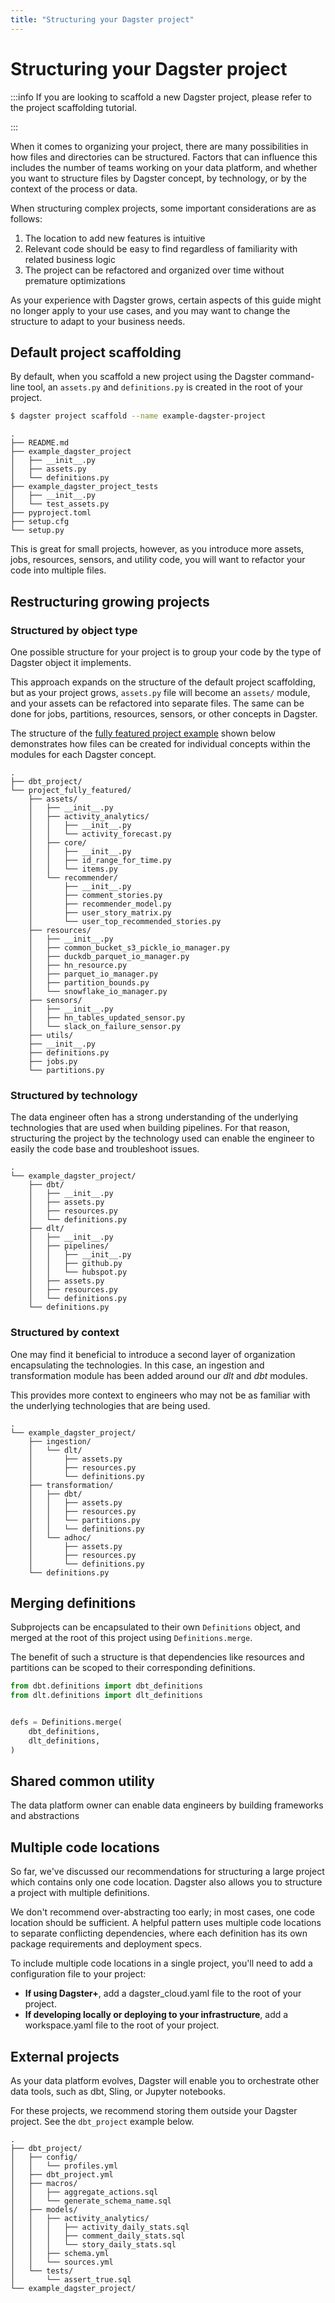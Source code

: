 ```yaml
---
title: "Structuring your Dagster project"
---
```


# Structuring your Dagster project

:::info
If you are looking to scaffold a new Dagster project, please refer to the project scaffolding tutorial.

:::

When it comes to organizing your project, there are many possibilities in how files and directories can be structured. Factors that can influence this includes the number of teams working on your data platform, and whether you want to structure files by Dagster concept, by technology, or by the context of the process or data.

When structuring complex projects, some important considerations are as follows:

1. The location to add new features is intuitive
2. Relevant code should be easy to find regardless of familiarity with related business logic
3. The project can be refactored and organized over time without premature optimizations

As your experience with Dagster grows, certain aspects of this guide might no longer apply to your use cases, and you may want to change the structure to adapt to your business needs.

## Default project scaffolding

By default, when you scaffold a new project using the Dagster command-line tool, an `assets.py` and `definitions.py` is created in the root of your project.

```sh
$ dagster project scaffold --name example-dagster-project
```

```
.
├── README.md
├── example_dagster_project
│   ├── __init__.py
│   ├── assets.py
│   └── definitions.py
├── example_dagster_project_tests
│   ├── __init__.py
│   └── test_assets.py
├── pyproject.toml
├── setup.cfg
└── setup.py
```

This is great for small projects, however, as you introduce more assets, jobs, resources, sensors, and utility code, you will want to refactor your code into multiple files.

## Restructuring growing projects

### Structured by object type

One possible structure for your project is to group your code by the type of Dagster object it implements.


This approach expands on the structure of the default project scaffolding, but as your project grows, `assets.py` file will become an `assets/` module, and your assets can be refactored into separate files. The same can be done for jobs, partitions, resources, sensors, or other concepts in Dagster.

The structure of the [fully featured project example](https://github.com/dagster-io/dagster/tree/master/examples/project_fully_featured) shown below demonstrates how files can be created for individual concepts within the modules for each Dagster concept.

```
.
├── dbt_project/
└── project_fully_featured/
    ├── assets/
    │   ├── __init__.py
    │   ├── activity_analytics/
    │   │   ├── __init__.py
    │   │   └── activity_forecast.py
    │   ├── core/
    │   │   ├── __init__.py
    │   │   ├── id_range_for_time.py
    │   │   └── items.py
    │   └── recommender/
    │       ├── __init__.py
    │       ├── comment_stories.py
    │       ├── recommender_model.py
    │       ├── user_story_matrix.py
    │       └── user_top_recommended_stories.py
    ├── resources/
    │   ├── __init__.py
    │   ├── common_bucket_s3_pickle_io_manager.py
    │   ├── duckdb_parquet_io_manager.py
    │   ├── hn_resource.py
    │   ├── parquet_io_manager.py
    │   ├── partition_bounds.py
    │   └── snowflake_io_manager.py
    ├── sensors/
    │   ├── __init__.py
    │   ├── hn_tables_updated_sensor.py
    │   └── slack_on_failure_sensor.py
    ├── utils/
    ├── __init__.py
    ├── definitions.py
    ├── jobs.py
    └── partitions.py
```

### Structured by technology

The data engineer often has a strong understanding of the underlying technologies that are used when building pipelines. For that reason, structuring the project by the technology used can enable the engineer to easily the code base and troubleshoot issues.

```
.
└── example_dagster_project/
    ├── dbt/
    │   ├── __init__.py
    │   ├── assets.py
    │   ├── resources.py
    │   └── definitions.py
    ├── dlt/
    │   ├── __init__.py
    │   ├── pipelines/
    │   │   ├── __init__.py
    │   │   ├── github.py
    │   │   └── hubspot.py
    │   ├── assets.py
    │   ├── resources.py
    │   └── definitions.py
    └── definitions.py
```

### Structured by context

One may find it beneficial to introduce a second layer of organization encapsulating the
technologies. In this case, an ingestion and transformation module has been added around our _dlt_
and _dbt_ modules.

This provides more context to engineers who may not be as familiar with the underlying technologies
that are being used.

```
.
└── example_dagster_project/
    ├── ingestion/
    │   └── dlt/
    │       ├── assets.py
    │       ├── resources.py
    │       └── definitions.py
    ├── transformation/
    │   ├── dbt/
    │   │   ├── assets.py
    │   │   ├── resources.py
    │   │   └── partitions.py
    │   │   └── definitions.py
    │   └── adhoc/
    │       ├── assets.py
    │       ├── resources.py
    │       └── definitions.py
    └── definitions.py
```

## Merging definitions

Subprojects can be encapsulated to their own `Definitions` object, and merged at the root of this project using `Definitions.merge`.

The benefit of such a structure is that dependencies like resources and partitions can be scoped to their corresponding definitions.

```py title="example-merge-definitions.py"
from dbt.definitions import dbt_definitions
from dlt.definitions import dlt_definitions


defs = Definitions.merge(
    dbt_definitions,
    dlt_definitions,
)
```

## Shared common utility

The data platform owner can enable data engineers by building frameworks and abstractions 

## Multiple code locations

So far, we've discussed our recommendations for structuring a large project which contains only one code location. Dagster also allows you to structure a project with multiple definitions.

We don't recommend over-abstracting too early; in most cases, one code location should be sufficient. A helpful pattern uses multiple code locations to separate conflicting dependencies, where each definition has its own package requirements and deployment specs.

To include multiple code locations in a single project, you'll need to add a configuration file to your project:

- **If using Dagster+**, add a dagster_cloud.yaml file to the root of your project.
- **If developing locally or deploying to your infrastructure**, add a workspace.yaml file to the root of your project.

## External projects

As your data platform evolves, Dagster will enable you to orchestrate other data tools, such as dbt, Sling, or Jupyter notebooks.

For these projects, we recommend storing them outside your Dagster project. See the `dbt_project` example below.

```
.
├── dbt_project/
│   ├── config/
│   │   └── profiles.yml
│   ├── dbt_project.yml
│   ├── macros/
│   │   ├── aggregate_actions.sql
│   │   └── generate_schema_name.sql
│   ├── models/
│   │   ├── activity_analytics/
│   │   │   ├── activity_daily_stats.sql
│   │   │   ├── comment_daily_stats.sql
│   │   │   └── story_daily_stats.sql
│   │   ├── schema.yml
│   │   └── sources.yml
│   └── tests/
│       └── assert_true.sql
└── example_dagster_project/
```
